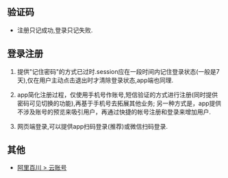 ## 验证码

- 注册只记成功,登录只记失败.

## 登录注册

1. 提供"记住密码"的方式已过时.session应在一段时间内记住登录状态(一般是7天),仅在用户主动点击退出时才清除登录状态,app端也同理.

1. app简化注册过程，仅使用手机号作账号,短信验证的方式进行注册(同时提供密码可见切换的功能),再基于手机号去拓展其他业务; 另一种方式是，app提供不涉及账号的预览来吸引用户，再通过快捷的帐号注册和登录来增加用户.

1. 网页端登录,可以提供app扫码登录(推荐)或微信扫码登录.

## 其他
- [阿里百川 > 云账号](http://baichuan.taobao.com/docs/doc.htm?spm=a3c0d.7629140.0.0.06glgP&treeId=40&articleId=103664&docType=1)
